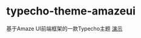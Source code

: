 # typecho-theme-amazeui
基于Amaze UI前端框架的一款Typecho主题
[演示][1]

[1]: https://www.ttjxc.cn/2016/03/18/typecho-theme-amazeui.html
